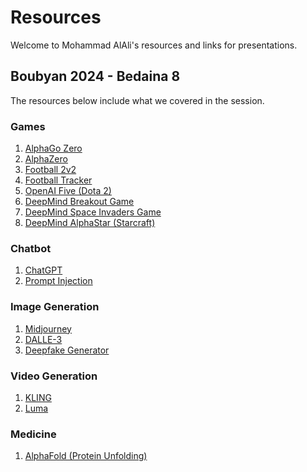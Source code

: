 # Resources
Welcome to Mohammad AlAli's resources and links for presentations.

## Boubyan 2024 - Bedaina 8
The resources below include what we covered in the session.

### Games
1. [AlphaGo Zero](https://www.youtube.com/watch?v=WXHFqTvfFSw)
2. [AlphaZero](https://www.youtube.com/watch?v=7L2sUGcOgh0)
3. [Football 2v2](https://www.youtube.com/watch?v=foBwHVenxeU)
4. [Football Tracker](https://github.com/roboflow/sports)
5. [OpenAI Five (Dota 2)](https://openai.com/index/openai-five-defeats-dota-2-world-champions/)
6. [DeepMind Breakout Game](https://www.youtube.com/watch?v=TmPfTpjtdgg)
7. [DeepMind Space Invaders Game](https://www.youtube.com/watch?v=W2CAghUiofY)
8. [DeepMind AlphaStar (Starcraft)](https://deepmind.google/discover/blog/alphastar-mastering-the-real-time-strategy-game-starcraft-ii/)

### Chatbot
1. [ChatGPT](https://chatgpt.com/)
2. [Prompt Injection](https://gandalf.lakera.ai/)

### Image Generation
1. [Midjourney](https://www.midjourney.com)
2. [DALLE-3](https://openai.com/index/dall-e-3/)
3. [Deepfake Generator](https://deepfake.civai.org/)

### Video Generation
1. [KLING](https://klingai.com)
2. [Luma](https://lumalabs.ai/dream-machine)

### Medicine
1. [AlphaFold (Protein Unfolding)](https://www.youtube.com/watch?v=gg7WjuFs8F4)

